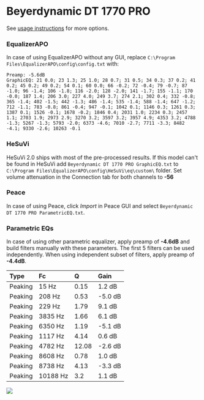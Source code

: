 # Beyerdynamic DT 1770 PRO
See [usage instructions](https://github.com/jaakkopasanen/AutoEq#usage) for more options.

### EqualizerAPO
In case of using EqualizerAPO without any GUI, replace `C:\Program Files\EqualizerAPO\config\config.txt`
with:
```
Preamp: -5.6dB
GraphicEQ: 21 0.0; 23 1.3; 25 1.0; 28 0.7; 31 0.5; 34 0.3; 37 0.2; 41 0.2; 45 0.2; 49 0.2; 54 0.1; 60 0.0; 66 -0.2; 72 -0.4; 79 -0.7; 87 -1.0; 96 -1.4; 106 -1.8; 116 -2.0; 128 -2.0; 141 -1.7; 155 -1.1; 170 -0.0; 187 1.4; 206 3.0; 227 4.0; 249 3.7; 274 2.1; 302 0.4; 332 -0.8; 365 -1.4; 402 -1.5; 442 -1.3; 486 -1.4; 535 -1.4; 588 -1.4; 647 -1.2; 712 -1.1; 783 -0.8; 861 -0.4; 947 -0.1; 1042 0.1; 1146 0.3; 1261 0.3; 1387 0.1; 1526 -0.1; 1678 -0.2; 1846 0.4; 2031 1.0; 2234 0.3; 2457 1.1; 2703 1.9; 2973 2.9; 3270 3.2; 3597 3.2; 3957 4.9; 4353 3.2; 4788 -1.3; 5267 -1.3; 5793 -2.0; 6373 -4.6; 7010 -2.7; 7711 -3.3; 8482 -4.1; 9330 -2.6; 10263 -0.1
```

### HeSuVi
HeSuVi 2.0 ships with most of the pre-processed results. If this model can't be found in HeSuVi add
`Beyerdynamic DT 1770 PRO GraphicEQ.txt` to `C:\Program Files\EqualizerAPO\config\HeSuVi\eq\custom\` folder.
Set volume attenuation in the Connection tab for both channels to **-56**

### Peace
In case of using Peace, click *Import* in Peace GUI and select `Beyerdynamic DT 1770 PRO ParametricEQ.txt`.

### Parametric EQs
In case of using other parametric equalizer, apply preamp of **-4.6dB** and build filters manually
with these parameters. The first 5 filters can be used independently.
When using independent subset of filters, apply preamp of **-4.4dB**.

| Type    | Fc       |     Q | Gain    |
|:--------|:---------|:------|:--------|
| Peaking | 15 Hz    |  0.15 | 1.2 dB  |
| Peaking | 208 Hz   |  0.53 | -5.0 dB |
| Peaking | 229 Hz   |  1.79 | 9.1 dB  |
| Peaking | 3835 Hz  |  1.66 | 6.1 dB  |
| Peaking | 6350 Hz  |  1.19 | -5.1 dB |
| Peaking | 1117 Hz  |  4.14 | 0.6 dB  |
| Peaking | 4782 Hz  | 12.08 | -2.6 dB |
| Peaking | 8608 Hz  |  0.78 | 1.0 dB  |
| Peaking | 8738 Hz  |  4.13 | -3.3 dB |
| Peaking | 10188 Hz |  3.2  | 1.1 dB  |

![](https://raw.githubusercontent.com/jaakkopasanen/AutoEq/master/results/rtings/avg/Beyerdynamic%20DT%201770%20PRO/Beyerdynamic%20DT%201770%20PRO.png)